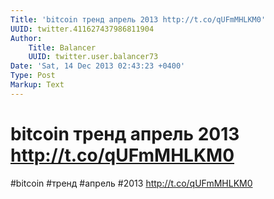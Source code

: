 ```yaml
---
Title: 'bitcoin тренд апрель 2013 http://t.co/qUFmMHLKM0'
UUID: twitter.411627437986811904
Author:
    Title: Balancer
    UUID: twitter.user.balancer73
Date: 'Sat, 14 Dec 2013 02:43:23 +0400'
Type: Post
Markup: Text
---
```


# bitcoin тренд апрель 2013 http://t.co/qUFmMHLKM0

#bitcoin #тренд #апрель #2013 http://t.co/qUFmMHLKM0